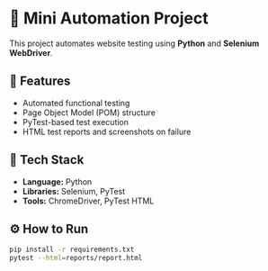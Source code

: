 # 🧪 Mini Automation Project

This project automates website testing using **Python** and **Selenium WebDriver**.

## 🚀 Features
- Automated functional testing
- Page Object Model (POM) structure
- PyTest-based test execution
- HTML test reports and screenshots on failure

## 🧰 Tech Stack
- **Language:** Python  
- **Libraries:** Selenium, PyTest  
- **Tools:** ChromeDriver, PyTest HTML  

## ⚙️ How to Run
```bash
pip install -r requirements.txt
pytest --html=reports/report.html
